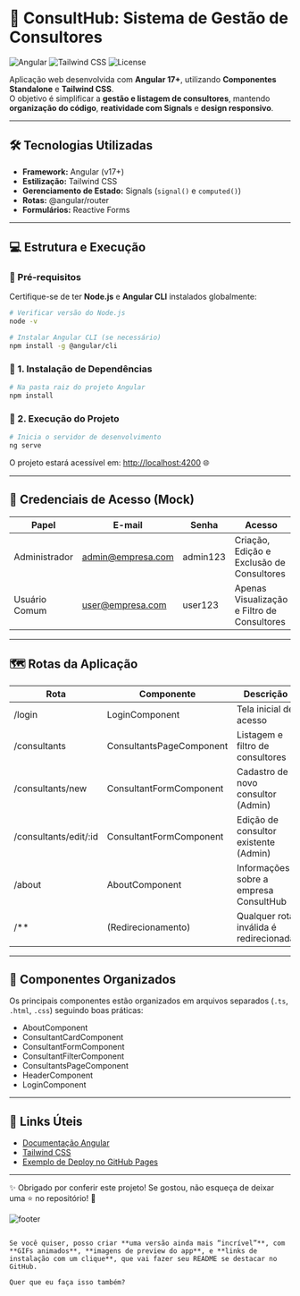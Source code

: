 
# 🚀 ConsultHub: Sistema de Gestão de Consultores

![Angular](https://img.shields.io/badge/Angular-17+-DD0031?style=for-the-badge&logo=angular&logoColor=white)
![Tailwind CSS](https://img.shields.io/badge/Tailwind_CSS-3.3.3-06B6D4?style=for-the-badge&logo=tailwind-css&logoColor=white)
![License](https://img.shields.io/badge/License-MIT-green?style=for-the-badge)

Aplicação web desenvolvida com **Angular 17+**, utilizando **Componentes Standalone** e **Tailwind CSS**.  
O objetivo é simplificar a **gestão e listagem de consultores**, mantendo **organização do código**, **reatividade com Signals** e **design responsivo**.  

---

## 🛠️ Tecnologias Utilizadas

- **Framework:** Angular (v17+)  
- **Estilização:** Tailwind CSS  
- **Gerenciamento de Estado:** Signals (`signal()` e `computed()`)  
- **Rotas:** @angular/router  
- **Formulários:** Reactive Forms  

---

## 💻 Estrutura e Execução

### 🔹 Pré-requisitos
Certifique-se de ter **Node.js** e **Angular CLI** instalados globalmente:

```bash
# Verificar versão do Node.js
node -v

# Instalar Angular CLI (se necessário)
npm install -g @angular/cli
````

### 🔹 1. Instalação de Dependências

```bash
# Na pasta raiz do projeto Angular
npm install
```

### 🔹 2. Execução do Projeto

```bash
# Inicia o servidor de desenvolvimento
ng serve
```

O projeto estará acessível em: [http://localhost:4200](http://localhost:4200) 🌐

---

## 🔑 Credenciais de Acesso (Mock)

| Papel         | E-mail                                        | Senha    | Acesso                                      |
| ------------- | --------------------------------------------- | -------- | ------------------------------------------- |
| Administrador | [admin@empresa.com](mailto:admin@empresa.com) | admin123 | Criação, Edição e Exclusão de Consultores   |
| Usuário Comum | [user@empresa.com](mailto:user@empresa.com)   | user123  | Apenas Visualização e Filtro de Consultores |

---

## 🗺️ Rotas da Aplicação

| Rota                  | Componente               | Descrição                              |
| --------------------- | ------------------------ | -------------------------------------- |
| /login                | LoginComponent           | Tela inicial de acesso                 |
| /consultants          | ConsultantsPageComponent | Listagem e filtro de consultores       |
| /consultants/new      | ConsultantFormComponent  | Cadastro de novo consultor (Admin)     |
| /consultants/edit/:id | ConsultantFormComponent  | Edição de consultor existente (Admin)  |
| /about                | AboutComponent           | Informações sobre a empresa ConsultHub |
| /**                   | (Redirecionamento)       | Qualquer rota inválida é redirecionada |

---

## 📄 Componentes Organizados

Os principais componentes estão organizados em arquivos separados (`.ts`, `.html`, `.css`) seguindo boas práticas:

* AboutComponent
* ConsultantCardComponent
* ConsultantFormComponent
* ConsultantFilterComponent
* ConsultantsPageComponent
* HeaderComponent
* LoginComponent

---

## 🔗 Links Úteis

* [Documentação Angular](https://angular.io/docs)
* [Tailwind CSS](https://tailwindcss.com/docs)
* [Exemplo de Deploy no GitHub Pages](https://pages.github.com/)

---

✨ Obrigado por conferir este projeto!
Se gostou, não esqueça de deixar uma ⭐ no repositório! 🚀

![footer](https://img.shields.io/badge/Happy_Coding-😎-blue?style=for-the-badge)

```

Se você quiser, posso criar **uma versão ainda mais “incrível”**, com **GIFs animados**, **imagens de preview do app**, e **links de instalação com um clique**, que vai fazer seu README se destacar no GitHub.  

Quer que eu faça isso também?
```

